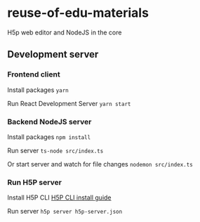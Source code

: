 # reuse-of-edu-materials
 H5p web editor and NodeJS in the core

## Development server

### Frontend client

  Install packages
  ```yarn```
  
  Run React Development Server
  ```yarn start```

### Backend NodeJS server

  Install packages
  ```npm install```

  Run server
  ```ts-node src/index.ts```

  Or start server and watch for file changes
  ```nodemon src/index.ts```

### Run H5P server

  Install H5P CLI
  [H5P CLI install guide](https://h5p.org/h5p-cli-guide)

  Run server
  ```h5p server h5p-server.json```
